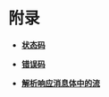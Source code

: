 # 附录<a name="dgc_02_0309"></a>

-   **[状态码](状态码.md)**  

-   **[错误码](错误码.md)**  

-   **[解析响应消息体中的流](解析响应消息体中的流.md)**  


